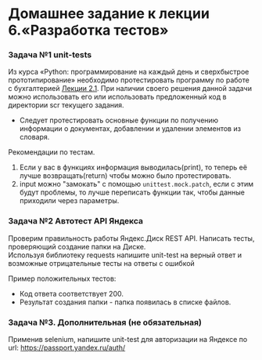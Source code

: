 # Домашнее задание к лекции 6.«Разработка тестов»

### Задача №1 unit-tests
Из курса «Python: программирование на каждый день и сверхбыстрое прототипирование» необходимо протестировать программу по работе с бухгалтерией [Лекции 2.1](https://github.com/netology-code/py-homework-basic/tree/master/2.1.functions).
При наличии своего решения данной задачи можно использовать его или использовать предложенный код в директории scr текущего задания.

* Следует протестировать основные функции по получению информации о документах, добавлении и удалении элементов из словаря.
  
Рекомендации по тестам.
1. Если у вас в функциях информация выводилась(print), то теперь её лучше возвращать(return) чтобы можно было протестировать.
2. input можно "замокать" с помощью ```unittest.mock.patch```, если с этим будут проблемы, то лучше переписать функции так, чтобы данные приходили через параметры.


### Задача №2 Автотест API Яндекса
Проверим правильность работы Яндекс.Диск REST API. Написать тесты, проверяющий создание папки на Диске.  
Используя библиотеку requests напишите unit-test на верный ответ и возможные отрицательные тесты на ответы с ошибкой

Пример положительных тестов:
* Код ответа соответствует 200.
* Результат создания папки - папка появилась в списке файлов.


### Задача №3. Дополнительная (не обязательная)
Применив selenium, напишите unit-test для авторизации на Яндексе по url: https://passport.yandex.ru/auth/

